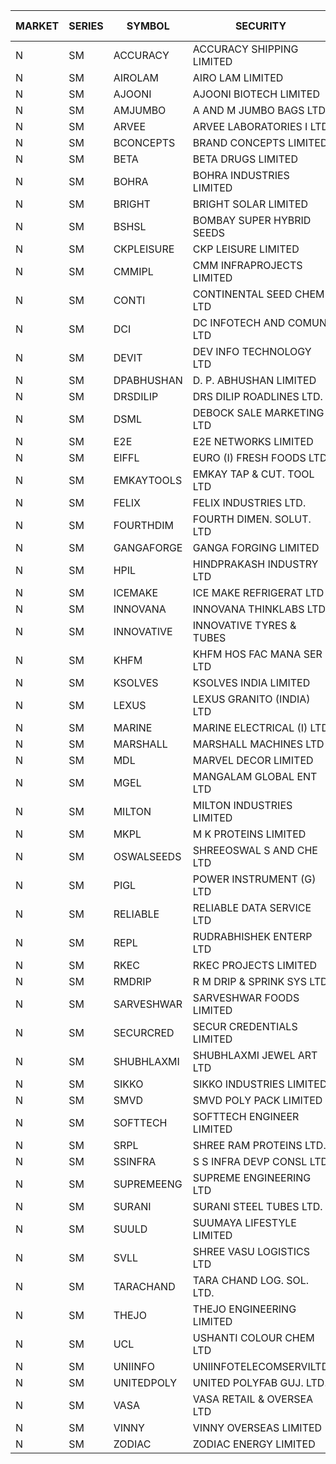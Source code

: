 


| MARKET | SERIES | SYMBOL | SECURITY | PREV CL PR | OPEN PRICE | HIGH PRICE | LOW PRICE | CLOSE PRICE | NET TRDVAL | NET TRDQTY | CORP IND | HI 52 WK | LO 52 WK |
| ----- | ----- | ----- | ----- | ----- | ----- | ----- | ----- | ----- | ----- | ----- | ----- | ----- | ----- |
| N | SM | ACCURACY | ACCURACY SHIPPING LIMITED | 37.70 | 39.70 | 39.70 | 39.70 | 39.70 | 63520.00 | 1600 |  | 42.60 | 12.35 |
| N | SM | AIROLAM | AIRO LAM LIMITED | 22.00 | 23.00 | 23.00 | 23.00 | 23.00 | 69000.00 | 3000 |  | 32.95 | 14.45 |
| N | SM | AJOONI | AJOONI BIOTECH LIMITED | 34.35 | 33.35 | 34.30 | 32.70 | 33.30 | 1331400.00 | 40000 |  | 36.50 | 6.35 |
| N | SM | AMJUMBO | A AND M JUMBO BAGS LTD | 7.80 | 7.45 | 7.45 | 7.45 | 7.45 | 59600.00 | 8000 |  | 14.70 | 5.85 |
| N | SM | ARVEE | ARVEE LABORATORIES I LTD | 70.60 | 70.60 | 71.00 | 70.50 | 71.00 | 424200.00 | 6000 |  | 71.00 | 37.60 |
| N | SM | BCONCEPTS | BRAND CONCEPTS LIMITED | 15.45 | 16.20 | 16.20 | 16.20 | 16.20 | 97200.00 | 6000 |  | 35.95 | 13.70 |
| N | SM | BETA | BETA DRUGS LIMITED | 86.50 | 89.95 | 90.75 | 87.10 | 87.10 | 571960.00 | 6400 |  | 104.60 | 37.00 |
| N | SM | BOHRA | BOHRA INDUSTRIES LIMITED | 1.70 | 1.65 | 1.65 | 1.65 | 1.65 | 6600.00 | 4000 |  | 4.00 | .35 |
| N | SM | BRIGHT | BRIGHT SOLAR LIMITED | 7.30 | 6.95 | 7.60 | 6.95 | 7.60 | 150600.00 | 21000 |  | 19.90 | 4.70 |
| N | SM | BSHSL | BOMBAY SUPER HYBRID SEEDS | 90.00 | 91.00 | 91.50 | 90.00 | 91.25 | 582000.00 | 6400 |  | 134.05 | 85.70 |
| N | SM | CKPLEISURE | CKP LEISURE LIMITED | 3.30 | 3.30 | 3.30 | 3.30 | 3.30 | 13200.00 | 4000 |  | 7.55 | 3.15 |
| N | SM | CMMIPL | CMM INFRAPROJECTS LIMITED | 3.05 | 3.15 | 3.20 | 3.15 | 3.20 | 38250.00 | 12000 |  | 9.25 | 2.40 |
| N | SM | CONTI | CONTINENTAL SEED CHEM LTD | 9.10 | 9.55 | 9.55 | 9.55 | 9.55 | 541112.55 | 56661 |  | 102.20 | 5.55 |
| N | SM | DCI | DC INFOTECH AND COMUN LTD | 44.60 | 41.50 | 41.50 | 41.50 | 41.50 | 124500.00 | 3000 |  | 45.50 | 39.00 |
| N | SM | DEVIT | DEV INFO TECHNOLOGY LTD | 108.00 | 108.25 | 108.25 | 108.25 | 108.25 | 162375.00 | 1500 |  | 120.00 | 57.00 |
| N | SM | DPABHUSHAN | D. P. ABHUSHAN LIMITED | 89.70 | 90.00 | 90.00 | 89.00 | 89.00 | 1072000.00 | 12000 |  | 93.00 | 37.50 |
| N | SM | DRSDILIP | DRS DILIP ROADLINES LTD. | 74.00 | 70.95 | 70.95 | 70.95 | 70.95 | 113520.00 | 1600 |  | 78.00 | 60.00 |
| N | SM | DSML | DEBOCK SALE MARKETING LTD | 11.50 | 11.15 | 12.00 | 11.15 | 12.00 | 138900.00 | 12000 |  | 13.60 | 3.50 |
| N | SM | E2E | E2E NETWORKS LIMITED | 25.00 | 25.00 | 25.00 | 25.00 | 25.00 | 50000.00 | 2000 |  | 37.00 | 13.30 |
| N | SM | EIFFL | EURO (I) FRESH FOODS LTD | 92.90 | 93.00 | 93.00 | 92.50 | 92.50 | 519000.00 | 5600 |  | 131.00 | 71.00 |
| N | SM | EMKAYTOOLS | EMKAY TAP & CUT. TOOL LTD | 63.00 | 63.00 | 63.00 | 63.00 | 63.00 | 37800.00 | 600 |  | 164.75 | 58.65 |
| N | SM | FELIX | FELIX INDUSTRIES LTD. | 29.70 | 29.00 | 29.00 | 29.00 | 29.00 | 116000.00 | 4000 |  | 29.90 | 10.80 |
| N | SM | FOURTHDIM | FOURTH DIMEN. SOLUT. LTD | 12.80 | 13.40 | 13.40 | 13.40 | 13.40 | 40200.00 | 3000 |  | 16.25 | 5.30 |
| N | SM | GANGAFORGE | GANGA FORGING LIMITED | 18.35 | 18.30 | 18.30 | 18.30 | 18.30 | 109800.00 | 6000 |  | 18.75 | 8.70 |
| N | SM | HPIL | HINDPRAKASH INDUSTRY LTD | 44.00 | 44.10 | 44.10 | 44.10 | 44.10 | 132300.00 | 3000 |  | 44.10 | 40.20 |
| N | SM | ICEMAKE | ICE MAKE REFRIGERAT LTD | 57.75 | 57.75 | 57.75 | 57.75 | 57.75 | 115500.00 | 2000 |  | 65.50 | 25.65 |
| N | SM | INNOVANA | INNOVANA THINKLABS LTD. | 111.30 | 116.85 | 116.85 | 116.85 | 116.85 | 116850.00 | 1000 |  | 326.40 | 73.05 |
| N | SM | INNOVATIVE | INNOVATIVE TYRES & TUBES | 6.80 | 7.10 | 7.10 | 7.10 | 7.10 | 21300.00 | 3000 |  | 15.45 | 5.40 |
| N | SM | KHFM | KHFM HOS FAC MANA SER LTD | 25.20 | 26.50 | 27.25 | 26.50 | 27.25 | 649500.00 | 24000 |  | 36.40 | 22.20 |
| N | SM | KSOLVES | KSOLVES INDIA LIMITED | 240.00 | 260.00 | 260.00 | 260.00 | 260.00 | 312000.00 | 1200 |  | 260.00 | 102.05 |
| N | SM | LEXUS | LEXUS GRANITO (INDIA) LTD | 12.10 | 12.70 | 12.70 | 12.30 | 12.30 | 25000.00 | 2000 |  | 17.35 | 4.55 |
| N | SM | MARINE | MARINE ELECTRICAL (I) LTD | 135.00 | 130.10 | 140.00 | 130.00 | 140.00 | 30835100.00 | 230000 |  | 144.00 | 78.00 |
| N | SM | MARSHALL | MARSHALL MACHINES LTD | 7.90 | 7.70 | 8.25 | 7.65 | 8.25 | 187200.00 | 24000 |  | 24.45 | 4.85 |
| N | SM | MDL | MARVEL DECOR LIMITED | 18.20 | 17.30 | 17.30 | 17.30 | 17.30 | 34600.00 | 2000 |  | 30.00 | 13.90 |
| N | SM | MGEL | MANGALAM GLOBAL ENT LTD | 42.30 | 42.00 | 42.00 | 42.00 | 42.00 | 126000.00 | 3000 |  | 65.10 | 42.00 |
| N | SM | MILTON | MILTON INDUSTRIES LIMITED | 10.85 | 10.90 | 10.90 | 10.90 | 10.90 | 671440.00 | 61600 |  | 16.35 | 7.00 |
| N | SM | MKPL | M K PROTEINS LIMITED | 80.50 | 80.50 | 80.50 | 80.50 | 80.50 | 322000.00 | 4000 |  | 81.90 | 66.50 |
| N | SM | OSWALSEEDS | SHREEOSWAL S AND CHE LTD | 40.00 | 39.00 | 40.00 | 39.00 | 40.00 | 316000.00 | 8000 |  | 46.75 | 21.80 |
| N | SM | PIGL | POWER INSTRUMENT (G) LTD | 9.90 | 10.35 | 10.35 | 10.35 | 10.35 | 41400.00 | 4000 |  | 10.90 | 7.70 |
| N | SM | RELIABLE | RELIABLE DATA SERVICE LTD | 28.50 | 29.50 | 29.80 | 27.75 | 28.00 | 1782960.00 | 62400 |  | 36.40 | 19.95 |
| N | SM | REPL | RUDRABHISHEK ENTERP LTD | 41.85 | 41.30 | 41.30 | 41.00 | 41.00 | 863550.00 | 21000 |  | 43.45 | 20.60 |
| N | SM | RKEC | RKEC PROJECTS LIMITED | 37.85 | 36.00 | 36.00 | 36.00 | 36.00 | 144000.00 | 4000 |  | 66.65 | 26.20 |
| N | SM | RMDRIP | R M DRIP & SPRINK SYS LTD | 58.05 | 58.45 | 58.45 | 58.25 | 58.30 | 4200400.00 | 72000 |  | 63.00 | 14.00 |
| N | SM | SARVESHWAR | SARVESHWAR FOODS LIMITED | 10.70 | 10.70 | 10.70 | 10.70 | 10.70 | 17120.00 | 1600 |  | 38.00 | 8.45 |
| N | SM | SECURCRED | SECUR CREDENTIALS LIMITED | 15.85 | 15.50 | 15.90 | 15.50 | 15.80 | 28320.00 | 1800 |  | 62.50 | 12.15 |
| N | SM | SHUBHLAXMI | SHUBHLAXMI JEWEL ART LTD | 25.30 | 24.20 | 24.20 | 24.05 | 24.05 | 72450.00 | 3000 |  | 172.00 | 16.30 |
| N | SM | SIKKO | SIKKO INDUSTRIES LIMITED | 23.20 | 23.00 | 23.00 | 23.00 | 23.00 | 92000.00 | 4000 |  | 33.80 | 18.00 |
| N | SM | SMVD | SMVD POLY PACK LIMITED | 10.25 | 9.25 | 9.25 | 9.25 | 9.25 | 18500.00 | 2000 |  | 12.00 | 6.45 |
| N | SM | SOFTTECH | SOFTTECH ENGINEER LIMITED | 60.00 | 61.50 | 62.95 | 61.50 | 62.60 | 801440.00 | 12800 |  | 76.25 | 32.45 |
| N | SM | SRPL | SHREE RAM PROTEINS LTD. | 30.00 | 30.20 | 30.20 | 30.20 | 30.20 | 120800.00 | 4000 |  | 36.00 | 22.50 |
| N | SM | SSINFRA | S S INFRA DEVP CONSL LTD | 7.25 | 7.20 | 7.20 | 7.20 | 7.20 | 86400.00 | 12000 |  | 17.20 | 6.90 |
| N | SM | SUPREMEENG | SUPREME ENGINEERING LTD | 15.20 | 15.50 | 15.50 | 15.50 | 15.50 | 124000.00 | 8000 |  | 30.00 | 13.20 |
| N | SM | SURANI | SURANI STEEL TUBES LTD. | 25.50 | 24.25 | 24.25 | 24.25 | 24.25 | 48500.00 | 2000 |  | 37.40 | 18.10 |
| N | SM | SUULD | SUUMAYA LIFESTYLE LIMITED | 31.35 | 32.80 | 32.80 | 32.80 | 32.80 | 787200.00 | 24000 |  | 41.00 | 17.55 |
| N | SM | SVLL | SHREE VASU LOGISTICS LTD | 81.70 | 83.15 | 83.15 | 83.15 | 83.15 | 83150.00 | 1000 |  | 120.90 | 70.00 |
| N | SM | TARACHAND | TARA CHAND LOG. SOL. LTD. | 31.05 | 31.00 | 32.00 | 31.00 | 32.00 | 126000.00 | 4000 |  | 43.00 | 21.10 |
| N | SM | THEJO | THEJO ENGINEERING LIMITED | 939.00 | 985.00 | 985.95 | 970.00 | 976.65 | 7286160.00 | 7400 |  | 985.95 | 350.55 |
| N | SM | UCL | USHANTI COLOUR CHEM LTD | 33.50 | 34.95 | 35.00 | 34.00 | 34.00 | 207900.00 | 6000 |  | 49.80 | 20.50 |
| N | SM | UNIINFO | UNIINFOTELECOMSERVILTD | 10.00 | 9.50 | 9.50 | 9.50 | 9.50 | 38000.00 | 4000 |  | 32.15 | 9.50 |
| N | SM | UNITEDPOLY | UNITED POLYFAB GUJ. LTD. | 10.65 | 11.15 | 11.15 | 11.15 | 11.15 | 33450.00 | 3000 |  | 12.50 | 5.95 |
| N | SM | VASA | VASA RETAIL & OVERSEA LTD | 6.45 | 6.75 | 6.75 | 6.75 | 6.75 | 27000.00 | 4000 |  | 22.00 | 5.90 |
| N | SM | VINNY | VINNY OVERSEAS LIMITED | 41.00 | 39.00 | 39.00 | 39.00 | 39.00 | 117000.00 | 3000 |  | 43.00 | 32.90 |
| N | SM | ZODIAC | ZODIAC ENERGY LIMITED | 18.50 | 18.00 | 19.40 | 18.00 | 19.40 | 263500.00 | 14000 |  | 27.50 | 11.25 |




